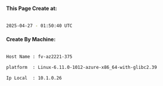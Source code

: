 
   
#### This Page Create at:

```bash

2025-04-27 - 01:50:40 UTC

```

#### Create By Machine:

```bash

Host Name : fv-az2221-375

platform  : Linux-6.11.0-1012-azure-x86_64-with-glibc2.39

Ip Local  : 10.1.0.26

```

